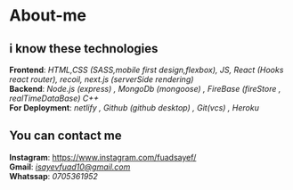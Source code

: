 # About-me
## i know these technologies
**Frontend**: *HTML,CSS (SASS,mobile first design,flexbox), JS, React (Hooks react router), recoil, next.js (serverSide rendering)* \
**Backend**: *Node.js (express) , MongoDb (mongoose) , FireBase (fireStore  , realTimeDataBase) C++* \
**For Deployment**: *netlify , Github (github desktop) , Git(vcs) , Heroku*
## You can contact me
**Instagram**: https://www.instagram.com/fuadsayef/ \
**Gmail**: *isayevfuad10@gmail.com* \
**Whatssap**: *0705361952*
